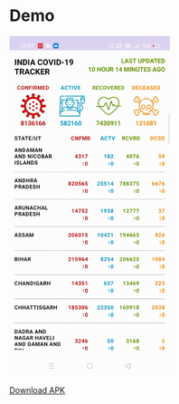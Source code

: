 # Demo
<img src="app/records/records.gif" height="600">

<a href="app/apk/Covid-19 Tracker.apk">Download APK</a>
